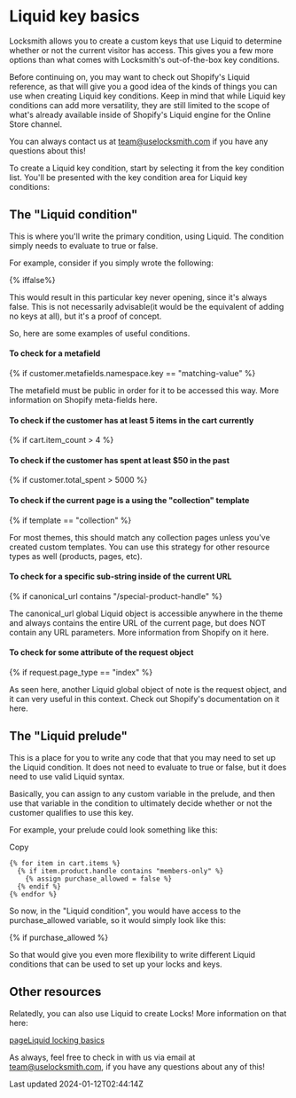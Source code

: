 # Liquid key basics

Locksmith allows you to create a custom keys that use Liquid to determine whether or not the current visitor has access. This gives you a few more options than what comes with Locksmith's out-of-the-box key conditions.

Before continuing on, you may want to check out Shopify's Liquid reference, as that will give you a good idea of the kinds of things you can use when creating Liquid key conditions. Keep in mind that while Liquid key conditions can add more versatility, they are still limited to the scope of what's already available inside of Shopify's Liquid engine for the Online Store channel.

You can always contact us at team@uselocksmith.com if you have any questions about this!

To create a Liquid key condition, start by selecting it from the key condition list. You'll be presented with the key condition area for Liquid key conditions:

## The "Liquid condition"

This is where you'll write the primary condition, using Liquid. The condition simply needs to evaluate to true or false.

For example, consider if you simply wrote the following:

{% iffalse%}

This would result in this particular key never opening, since it's always false. This is not necessarily advisable(it would be the equivalent of adding no keys at all), but it's a proof of concept.

So, here are some examples of useful conditions.

#### To check for a metafield

{% if customer.metafields.namespace.key == "matching-value" %}

The metafield must be public in order for it to be accessed this way. More information on Shopify meta-fields here.

#### To check if the customer has at least 5 items in the cart currently

{% if cart.item\_count \> 4 %}

#### To check if the customer has spent at least $50 in the past

{% if customer.total\_spent \> 5000 %}

#### To check if the current page is a using the "collection" template

{% if template == "collection" %}

For most themes, this should match any collection pages unless you've created custom templates. You can use this strategy for other resource types as well (products, pages, etc).

#### To check for a specific sub-string inside of the current URL

{% if canonical\_url contains "/special-product-handle" %}

The canonical\_url global Liquid object is accessible anywhere in the theme and always contains the entire URL of the current page, but does NOT contain any URL parameters. More information from Shopify on it here.

#### To check for some attribute of the request object

{% if request.page\_type == "index" %}

As seen here, another Liquid global object of note is the request object, and it can very useful in this context. Check out Shopify's documentation on it here.

## The "Liquid prelude"

This is a place for you to write any code that that you may need to set up the Liquid condition. It does not need to evaluate to true or false, but it does need to use valid Liquid syntax.

Basically, you can assign to any custom variable in the prelude, and then use that variable in the condition to ultimately decide whether or not the customer qualifies to use this key.

For example, your prelude could look something like this:

Copy

    {% for item in cart.items %}
      {% if item.product.handle contains "members-only" %}
        {% assign purchase_allowed = false %}
      {% endif %}
    {% endfor %}

So now, in the "Liquid condition", you would have access to the purchase\_allowed variable, so it would simply look like this:

{% if purchase\_allowed %}

So that would give you even more flexibility to write different Liquid conditions that can be used to set up your locks and keys.

## Other resources

Relatedly, you can also use Liquid to create Locks! More information on that here:

[pageLiquid locking basics](/tutorials/more/liquid-locking-basics)

As always, feel free to check in with us via email at team@uselocksmith.com, if you have any questions about any of this!

Last updated 2024-01-12T02:44:14Z